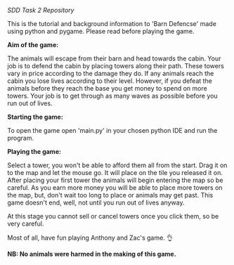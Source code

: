 <em>SDD Task 2 Repository</em>

This is the tutorial and background information to 'Barn Defencse' made using python and pygame. Please read before playing the game.

<b> Aim of the game: </b>

The animals will escape from their barn and head towards the cabin. 
Your job is to defend the cabin by placing towers along their path. 
These towers vary in price according to the damage they do. If any animals reach the cabin you lose lives according to their level.
However, if you defeat the animals before they reach the base you get money to spend on more towers. 
Your job is to get through as many waves as possible before you run out of lives.

<b>Starting the game:</b>

To open the game open 'main.py' in your chosen python IDE and run the program.

<b>Playing the game:</b>

Select a tower, you won't be able to afford them all from the start.
Drag it on to the map and let the mouse go. It will place on the tile you released it on.
After placing your first tower the animals will begin entering the map so be careful.
As you earn more money you will be able to place more towers on the map, but, don't wait too long to place or animals may get past.
This game doesn't end, well, not until you run out of lives anyway. 

At this stage you cannot sell or cancel towers once you click them, so be very careful.

Most of all, have fun playing Anthony and Zac's game. 👌

<b>NB: No animals were harmed in the making of this game.</b>
